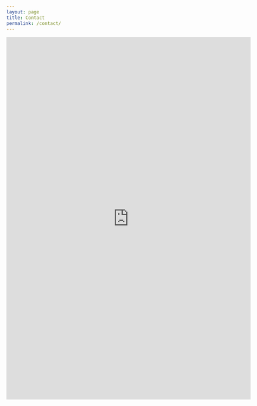 ```yaml
---
layout: page
title: Contact
permalink: /contact/
---
```



<iframe src="https://docs.google.com/forms/d/e/1FAIpQLSfEA1utn6xFA3sH-BgK6hXjKvMG3fGD1OGxpkBrP-CSVn3yEg/viewform?embedded=true" width="640" height="951" frameborder="0" marginheight="0" marginwidth="0">Loading…</iframe>

